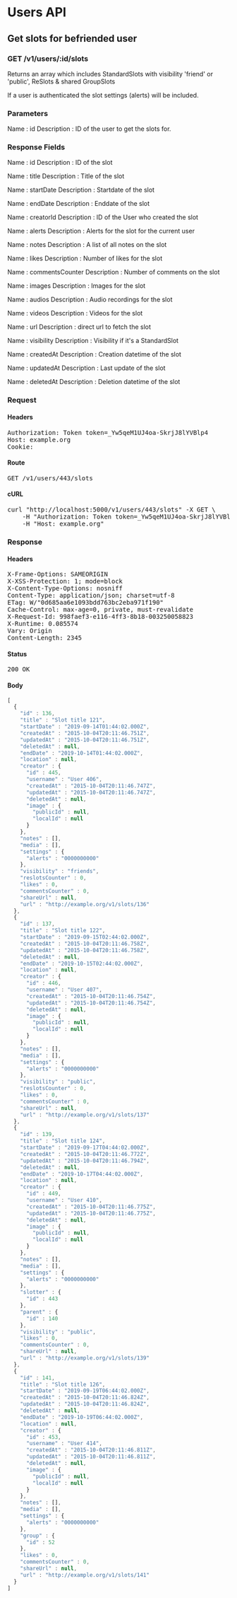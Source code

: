 # Users API

## Get slots for befriended user

### GET /v1/users/:id/slots

Returns an array which includes StandardSlots with visibility &#39;friend&#39; or &#39;public&#39;, ReSlots &amp; shared GroupSlots

If a user is authenticated the slot settings (alerts) will be included.

### Parameters

Name : id
Description : ID of the user to get the slots for.


### Response Fields

Name : id
Description : ID of the slot

Name : title
Description : Title of the slot

Name : startDate
Description : Startdate of the slot

Name : endDate
Description : Enddate of the slot

Name : creatorId
Description : ID of the User who created the slot

Name : alerts
Description : Alerts for the slot for the current user

Name : notes
Description : A list of all notes on the slot

Name : likes
Description : Number of likes for the slot

Name : commentsCounter
Description : Number of comments on the slot

Name : images
Description : Images for the slot

Name : audios
Description : Audio recordings for the slot

Name : videos
Description : Videos for the slot

Name : url
Description : direct url to fetch the slot

Name : visibility
Description : Visibility if it&#39;s a StandardSlot

Name : createdAt
Description : Creation datetime of the slot

Name : updatedAt
Description : Last update of the slot

Name : deletedAt
Description : Deletion datetime of the slot

### Request

#### Headers

<pre>Authorization: Token token=_Yw5qeM1UJ4oa-SkrjJ8lYVBlp4
Host: example.org
Cookie: </pre>

#### Route

<pre>GET /v1/users/443/slots</pre>

#### cURL

<pre class="request">curl &quot;http://localhost:5000/v1/users/443/slots&quot; -X GET \
	-H &quot;Authorization: Token token=_Yw5qeM1UJ4oa-SkrjJ8lYVBlp4&quot; \
	-H &quot;Host: example.org&quot;</pre>

### Response

#### Headers

<pre>X-Frame-Options: SAMEORIGIN
X-XSS-Protection: 1; mode=block
X-Content-Type-Options: nosniff
Content-Type: application/json; charset=utf-8
ETag: W/&quot;0d685aa6e1093bdd763bc2eba971f190&quot;
Cache-Control: max-age=0, private, must-revalidate
X-Request-Id: 998faef3-e116-4ff3-8b18-003250058823
X-Runtime: 0.085574
Vary: Origin
Content-Length: 2345</pre>

#### Status

<pre>200 OK</pre>

#### Body

```javascript
[
  {
    "id" : 136,
    "title" : "Slot title 121",
    "startDate" : "2019-09-14T01:44:02.000Z",
    "createdAt" : "2015-10-04T20:11:46.751Z",
    "updatedAt" : "2015-10-04T20:11:46.751Z",
    "deletedAt" : null,
    "endDate" : "2019-10-14T01:44:02.000Z",
    "location" : null,
    "creator" : {
      "id" : 445,
      "username" : "User 406",
      "createdAt" : "2015-10-04T20:11:46.747Z",
      "updatedAt" : "2015-10-04T20:11:46.747Z",
      "deletedAt" : null,
      "image" : {
        "publicId" : null,
        "localId" : null
      }
    },
    "notes" : [],
    "media" : [],
    "settings" : {
      "alerts" : "0000000000"
    },
    "visibility" : "friends",
    "reslotsCounter" : 0,
    "likes" : 0,
    "commentsCounter" : 0,
    "shareUrl" : null,
    "url" : "http://example.org/v1/slots/136"
  },
  {
    "id" : 137,
    "title" : "Slot title 122",
    "startDate" : "2019-09-15T02:44:02.000Z",
    "createdAt" : "2015-10-04T20:11:46.758Z",
    "updatedAt" : "2015-10-04T20:11:46.758Z",
    "deletedAt" : null,
    "endDate" : "2019-10-15T02:44:02.000Z",
    "location" : null,
    "creator" : {
      "id" : 446,
      "username" : "User 407",
      "createdAt" : "2015-10-04T20:11:46.754Z",
      "updatedAt" : "2015-10-04T20:11:46.754Z",
      "deletedAt" : null,
      "image" : {
        "publicId" : null,
        "localId" : null
      }
    },
    "notes" : [],
    "media" : [],
    "settings" : {
      "alerts" : "0000000000"
    },
    "visibility" : "public",
    "reslotsCounter" : 0,
    "likes" : 0,
    "commentsCounter" : 0,
    "shareUrl" : null,
    "url" : "http://example.org/v1/slots/137"
  },
  {
    "id" : 139,
    "title" : "Slot title 124",
    "startDate" : "2019-09-17T04:44:02.000Z",
    "createdAt" : "2015-10-04T20:11:46.772Z",
    "updatedAt" : "2015-10-04T20:11:46.794Z",
    "deletedAt" : null,
    "endDate" : "2019-10-17T04:44:02.000Z",
    "location" : null,
    "creator" : {
      "id" : 449,
      "username" : "User 410",
      "createdAt" : "2015-10-04T20:11:46.775Z",
      "updatedAt" : "2015-10-04T20:11:46.775Z",
      "deletedAt" : null,
      "image" : {
        "publicId" : null,
        "localId" : null
      }
    },
    "notes" : [],
    "media" : [],
    "settings" : {
      "alerts" : "0000000000"
    },
    "slotter" : {
      "id" : 443
    },
    "parent" : {
      "id" : 140
    },
    "visibility" : "public",
    "likes" : 0,
    "commentsCounter" : 0,
    "shareUrl" : null,
    "url" : "http://example.org/v1/slots/139"
  },
  {
    "id" : 141,
    "title" : "Slot title 126",
    "startDate" : "2019-09-19T06:44:02.000Z",
    "createdAt" : "2015-10-04T20:11:46.824Z",
    "updatedAt" : "2015-10-04T20:11:46.824Z",
    "deletedAt" : null,
    "endDate" : "2019-10-19T06:44:02.000Z",
    "location" : null,
    "creator" : {
      "id" : 453,
      "username" : "User 414",
      "createdAt" : "2015-10-04T20:11:46.811Z",
      "updatedAt" : "2015-10-04T20:11:46.811Z",
      "deletedAt" : null,
      "image" : {
        "publicId" : null,
        "localId" : null
      }
    },
    "notes" : [],
    "media" : [],
    "settings" : {
      "alerts" : "0000000000"
    },
    "group" : {
      "id" : 52
    },
    "likes" : 0,
    "commentsCounter" : 0,
    "shareUrl" : null,
    "url" : "http://example.org/v1/slots/141"
  }
]
```
